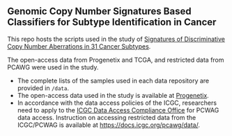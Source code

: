 ## Genomic Copy Number Signatures Based Classifiers for Subtype Identification in Cancer

This repo hosts the scripts used in the study of [Signatures of Discriminative Copy Number Aberrations in 31 Cancer Subtypes](https://info.baudisgroup.org/publications/2020-12-18-publication-Bo-classifiers/).


The open-access data from Progenetix and TCGA, and restricted data from PCAWG were used in the study.

 - The complete lists of the samples used in each data repository are provided in ```/data```.
 - The open-access data used in the study is available at [Progenetix](https://progenetix.org/gao-2021-signatures/search/).
 - In accordance with the data access policies of the ICGC, researchers need to apply to the [ICGC Data Access Compliance Office](http://icgc.org/daco) for PCWAG data access. Instruction on accessing restricted data from the ICGC/PCWAG is available at https://docs.icgc.org/pcawg/data/.


